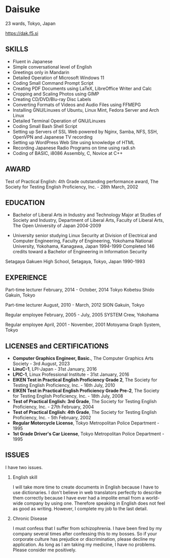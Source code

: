 # Daisuke

23 wards, Tokyo, Japan

https://dak.f5.si

## SKILLS

* Fluent in Japanese
* Simple conversational level of English
* Greetings only in Mandarin
* Detailed Operation of Microsoft Windows 11
* Coding Small Command Prompt Script
* Creating PDF Documents using LaTeX, LibreOffice Writer and Calc
* Cropping and Scaling Photos using GIMP
* Creating CD/DVD/Blu-ray Disc Labels
* Converting Formats of Videos and Audio Files using FFMEPG
* Installing GNU/Linuxes of Ubuntu, Linux Mint, Fedora Server and Arch Linux
* Detailed Terminal Operation of GNU/Linuxes
* Coding Small Bash Shell Script
* Setting up Servers of SSL Web powered by Nginx, Samba, NFS, SSH, OpenVPN and Japanese TV recording
* Setting up WordPress Web Site using knowledge of HTML
* Recording Japanese Radio Programs on time using radi.sh
* Coding of BASIC, i8086 Assembly, C, Novice at C++

## AWARD

Test of Practical English: 4th Grade outstanding performance award, The Society for Testing English Proficiency, Inc. - 28th March, 2002

## EDUCATION

* Bachelor of Liberal Arts in Industry and Technology Major at Studies of Society and Industry, Department of Liberal Arts, Faculty of Liberal Arts, The Open University of Japan 2004-2009

* University senior studying Linux Security at Division of Electrical and Computer Engineering, Faculty of Engineering, Yokohama National University, Yokohama, Kanagawa, Japan 1994-1999 Completed 146 credits toward a Bachelor of Engineering in Information Security

Setagaya Gakuen High School, Setagaya, Tokyo, Japan 1990-1993

## EXPERIENCE

Part-time lecturer February, 2014 - October, 2014
Tokyo Kobetsu Shido Gakuin, Tokyo

Part-time lecturer August, 2010 - March, 2012
SION Gakuin, Tokyo

Regular employee February, 2005 - July, 2005
SYSTEM Crew, Yokohama

Regular employee April, 2001 - November, 2001
Motoyama Graph System, Tokyo

## LICENSES and CERTIFICATIONS

* **Computer Graphics Engineer, Basic.**, The Computer Graphics Arts Society - 3rd August, 2023
* **LinuC-1**, LPI-Japan - 31st January, 2016
* **LPIC-1**, Linux Professional Institute - 31st January, 2016
* **EIKEN Test in Practical English Proficiency Grade 2**, The Society for Testing English Proficiency, Inc. - 16th July, 2010
* **EIKEN Test in Practical English Proficiency Grade Pre-2**, The Society for Testing English Proficiency, Inc. - 18th July, 2008
* **Test of Practical English: 3rd Grade**, The Society for Testing English Proficiency, Inc. - 27th February, 2004
* **Test of Practical English: 4th Grade**, The Society for Testing English Proficiency, Inc. - 5th February, 2002
* **Regular Motorcycle License**, Tokyo Metropolitan Police Department - 1995
* **1st Grade Driver's Car License**, Tokyo Metropolitan Police Department - 1995

## ISSUES

   I have two issues.

1. English skill

   I will take more time to create documents in English because I have to use dictionaries. I don't believe in web translators perfectly to describe them correctly because I have ever had a impolite email from a world-wide company by using one. Therefore speaking in English does not feel as good as writing. However, I complete my job to the last detail.

2. Chronic Disease

   I must confess that I suffer from schizophrenia. I have been fired by my company several times after confessing this to my bosses. So if your corporate culture has prejudice or discrimination, please decline my application. As long as I am taking my medicine, I have no problems. Please consider me positively.
